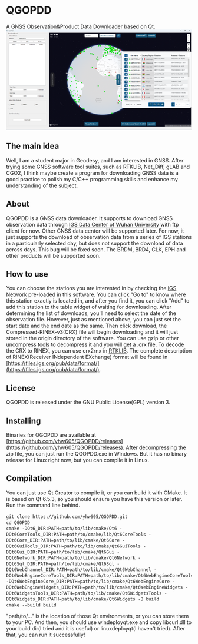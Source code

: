 # QGOPDD
A GNSS Observation&amp;Product Data Downloader based on Qt.
![main page](./mainpage.png)
## The main idea
Well, I am a student major in Geodesy, and I am interested in GNSS. After trying some GNSS software tool suites, such as RTKLIB, Net_Diff, gLAB and CGO2, I think maybe create a program for downloading GNSS data is a good practice to polish my C/C++ programming skills and enhance my understanding of the subject.
## About
QGOPDD is a GNSS data downloader. It supports to download GNSS observation data through [IGS Data Center of Wuhan University](https://www.igs.gnsswhu.cn) with ftp client for now. Other GNSS data center will be supported later. 
For now, it just supports the download of observation data from a series of IGS stations in a particularly selected day, but does not support the download of data across days. This bug will be fixed soon.
The BRDM, BRD4, CLK, EPH and other products will be supported soon.
## How to use
You can choose the stations you are interested in by checking the [IGS Network](https://network.igs.org) pre-loaded in this software. You can click "Go to" to know where this station exactly is located in, and after you find it, you can click "Add" to add this station to the table widget of waiting for downloading.
After determining the list of downloads, you'll need to select the date of the observation file. However, just as mentioned above, you can just set the start date and the end date as the same. 
Then click download, the Compressed-RINEX-v3(CRX) file will begin downloading and it will just stored in the origin directory of the software. You can use gzip or other uncompress tools to decompress it and you will get a .crx file. To decode the CRX to RINEX, you can use crx2rnx in [RTKLIB](https://www.rtklib.com/).
The complete description of RINEX(Receiver INdependent EXchange) format will be found in [https://files.igs.org/pub/data/format/](https://files.igs.org/pub/data/format/).
## License
QGOPDD is released under the GNU Public License(GPL) version 3. 
## Installing
Binaries for QGOPDD are available at [https://github.com/yhw605/QGOPDD/releases](https://github.com/yhw605/QGOPDD/releases). After decompressing the zip file, you can just run the QGOPDD.exe in Windows. But it has no binary release for Linux right now, but you can compile it in Linux. 
## Compilation
You can just use Qt Creator to compile it, or you can build it with CMake.
It is based on Qt 6.5.3, so you should ensure you have this version or later.
Run the command line behind.
```
git clone https://github.com/yhw605/QGOPDD.git
cd QGOPDD
cmake -DQt6_DIR:PATH=path/to/lib/cmake/Qt6 -DQt6CoreTools_DIR:PATH=path/to/cmake/lib/Qt6CoreTools -DQt6Core_DIR:PATH=path/to/lib/cmake/Qt6Core -DQt6GuiTools_DIR:PATH=path/to/lib/cmake/Qt6GuiTools -DQt6Gui_DIR:PATH=path/to/lib/cmake/Qt6Gui -DQt6Network_DIR:PATH=path/to/lib/cmake/Qt6Network -DQt6Sql_DIR:PATH=path/to/lib/cmake/Qt6Sql -DQt6WebChannel_DIR:PATH=path/to/lib/cmake/Qt6WebChannel -DQt6WebEngineCoreTools_DIR:PATH=path/to/lib/cmake/Qt6WebEngineCoreTools -DQt6WebEngineCore_DIR:PATH=path/to/lib/cmake/Qt6WebEngineCore -DQt6WebEngineWidgets_DIR:PATH=path/to/lib/cmake/Qt6WebEngineWidgets -DQt6WidgetsTools_DIR:PATH=path/to/lib/cmake/Qt6WidgetsTools -DQt6Widgets_DIR:PATH=path/to/lib/cmake/Qt6Widgets -B build
cmake --build build
```
"path/to/..." is the location of those Qt environments, or you can store them to your PC.
And then, you should use windeployqt.exe and copy libcurl.dll to your build dir(I tried and it is useful) or linuxdeployqt(I haven't tried). After that, you can run it successfully!
